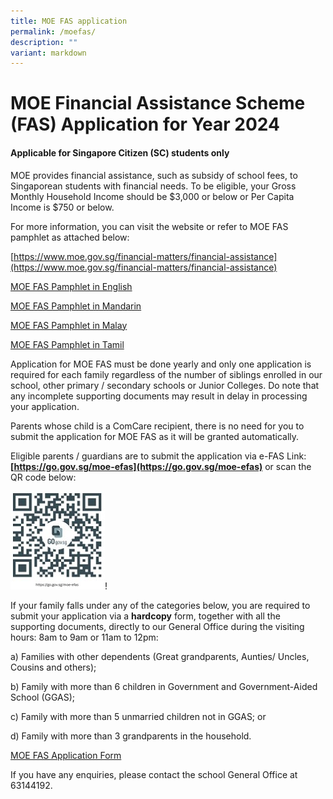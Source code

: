 ```yaml
---
title: MOE FAS application
permalink: /moefas/
description: ""
variant: markdown
---
```

# MOE Financial Assistance Scheme (FAS) Application for Year 2024


#### Applicable for Singapore Citizen (SC) students only


MOE provides financial assistance, such as subsidy of school fees, to Singaporean students with financial needs. To be eligible, your Gross Monthly Household Income should be $3,000 or below or Per Capita Income is $750 or below.

For more information, you can visit the website or refer to MOE FAS pamphlet as attached below:

[https://www.moe.gov.sg/financial-matters/financial-assistance](https://www.moe.gov.sg/financial-matters/financial-assistance)

[MOE FAS Pamphlet in English](/files/document4a_moe%20fas%20pamphet%20el.pdf)

[MOE FAS Pamphlet in Mandarin](/files/document4b_moe%20fas%20pamphet%20cl.pdf)

[MOE FAS Pamphlet in Malay](/files/document4c_moe%20fas%20pamphet%20ml.pdf)

[MOE FAS Pamphlet in Tamil](/files/document4d_moe%20fas%20pamphet%20tl.pdf)

Application for MOE FAS must be done yearly and only one application is required for each family regardless of the number of siblings enrolled in our school, other primary / secondary schools or Junior Colleges. Do note that any incomplete supporting documents may result in delay in processing your application.

Parents whose child is a ComCare recipient, there is no need for you to submit the application for MOE FAS as it will be granted automatically.

Eligible parents / guardians are to submit the application via e-FAS Link: **[https://go.gov.sg/moe-efas](https://go.gov.sg/moe-efas)** or scan the QR code below:

![](/images/qrcode-fas.jpg)!

         

If your family falls under any of the categories below, you are required to submit your application via a **hardcopy** form, together with all the supporting documents, directly to our General Office during the visiting hours: 8am to 9am or 11am to 12pm:

a) Families with other dependents (Great grandparents, Aunties/ Uncles, Cousins and others);

b) Family with more than 6 children in Government and Government-Aided School (GGAS);

c) Family with more than 5 unmarried children not in GGAS; or

d) Family with more than 3 grandparents in the household.

[MOE FAS Application Form ](/files/b2%20document1_2024%20moe%20fas%20application%20form.pdf)


If you have any enquiries, please contact the school General Office at 63144192.